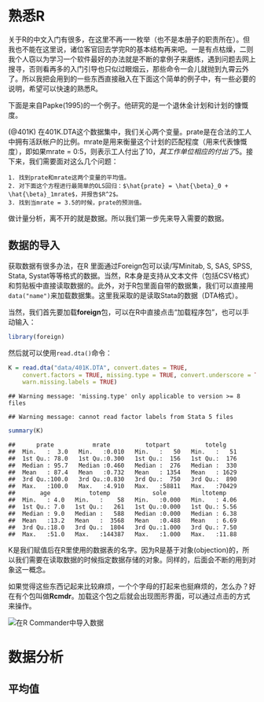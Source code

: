 # 熟悉R

关于R的中文入门有很多，在这里不再一一枚举（也不是本册子的职责所在）。但我也不能在这里说，诸位客官回去学完R的基本结构再来吧。一是有点枯燥，二则我个人窃以为学习一个软件最好的办法就是不断的拿例子来磨练，遇到问题去网上搜寻，否则看再多的入门引导也只似过眼烟云，那些命令一会儿就抛到九霄云外了。所以我把会用到的一些东西直接融入在下面这个简单的例子中，有一些必要的说明，希望可以快速的熟悉R。

下面是来自Papke(1995)的一个例子。他研究的是一个退休金计划和计划的慷慨度。

(@401K) 在401K.DTA这个数据集中，我们关心两个变量。prate是在合法的工人中拥有活跃帐户的比例。mrate是用来衡量这个计划的匹配程度（用来代表慷慨度），即如果mrate = 0:5，则表示工人付出了$10，其工作单位相应的付出了$5。接下来，我们需要面对这么几个问题：

    1. 找到prate和mrate这两个变量的平均值。
    2. 对下面这个方程进行最简单的OLS回归：$\hat{prate} = \hat{\beta}_0 + \hat{\beta}_1mrate$，并报告$R^2$。
    3. 找到当mrate = 3.5的时候，prate的预测值。

做计量分析，离不开的就是数据。所以我们第一步先来导入需要的数据。

## 数据的导入

获取数据有很多办法，在R 里面通过Foreign包可以读/写Minitab, S, SAS, SPSS, Stata, Systat等等格式的数据。当然，R本身是支持从文本文件（包括CSV格式）和剪贴板中直接读取数据的。此外，对于R包里面自带的数据集，我们可以直接用`data("name")`来加载数据集。这里我采取的是读取Stata的数据（DTA格式）。

当然，我们首先要加载**foreign**包，可以在R中直接点击“加载程序包”，也可以手动输入：



```r
library(foreign)
```




然后就可以使用`read.dta()`命令：



```r
K = read.dta("data/401K.DTA", convert.dates = TRUE, 
    convert.factors = TRUE, missing.type = TRUE, convert.underscore = TRUE, 
    warn.missing.labels = TRUE)
```



```
## Warning message: 'missing.type' only applicable to version >= 8 files
```



```
## Warning message: cannot read factor labels from Stata 5 files
```



```r
summary(K)
```



```
##      prate           mrate          totpart          totelg     
##  Min.   :  3.0   Min.   :0.010   Min.   :   50   Min.   :   51  
##  1st Qu.: 78.0   1st Qu.:0.300   1st Qu.:  156   1st Qu.:  176  
##  Median : 95.7   Median :0.460   Median :  276   Median :  330  
##  Mean   : 87.4   Mean   :0.732   Mean   : 1354   Mean   : 1629  
##  3rd Qu.:100.0   3rd Qu.:0.830   3rd Qu.:  750   3rd Qu.:  890  
##  Max.   :100.0   Max.   :4.910   Max.   :58811   Max.   :70429  
##       age           totemp            sole          ltotemp     
##  Min.   : 4.0   Min.   :    58   Min.   :0.000   Min.   : 4.06  
##  1st Qu.: 7.0   1st Qu.:   261   1st Qu.:0.000   1st Qu.: 5.56  
##  Median : 9.0   Median :   588   Median :0.000   Median : 6.38  
##  Mean   :13.2   Mean   :  3568   Mean   :0.488   Mean   : 6.69  
##  3rd Qu.:18.0   3rd Qu.:  1804   3rd Qu.:1.000   3rd Qu.: 7.50  
##  Max.   :51.0   Max.   :144387   Max.   :1.000   Max.   :11.88  
```




K是我们赋值后在R里使用的数据表的名字。因为R是基于对象(objection)的，所以我们需要在读取数据的时候指定数据存储的对象。同样的，后面会不断的用到对象这一概念。

如果觉得这些东西记起来比较麻烦，一个个字母的打起来也挺麻烦的，怎么办？好在有个包叫做**Rcmdr**。加载这个包之后就会出现图形界面，可以通过点击的方式来操作。

![在R Commander中导入数据](http://i.imgur.com/OvRVp.jpg)

# 数据分析
## 平均值

